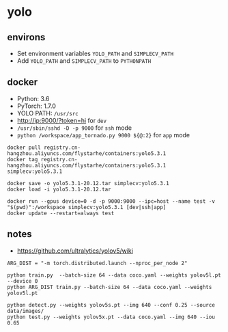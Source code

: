 # yolo

## environs
* Set environment variables `YOLO_PATH` and `SIMPLECV_PATH`
* Add `YOLO_PATH` and `SIMPLECV_PATH` to `PYTHONPATH`

## docker

* Python: 3.6
* PyTorch: 1.7.0
* YOLO PATH: `/usr/src`
* [http://ip:9000/?token=hi](#) for `dev`
* `/usr/sbin/sshd -D -p 9000` for `ssh` mode
* `python /workspace/app_tornado.py 9000 ${@:2}` for `app` mode

```
docker pull registry.cn-hangzhou.aliyuncs.com/flystarhe/containers:yolo5.3.1
docker tag registry.cn-hangzhou.aliyuncs.com/flystarhe/containers:yolo5.3.1 simplecv:yolo5.3.1

docker save -o yolo5.3.1-20.12.tar simplecv:yolo5.3.1
docker load -i yolo5.3.1-20.12.tar

docker run --gpus device=0 -d -p 9000:9000 --ipc=host --name test -v "$(pwd)":/workspace simplecv:yolo5.3.1 [dev|ssh|app]
docker update --restart=always test
```

## notes

* https://github.com/ultralytics/yolov5/wiki

```
ARG_DIST = "-m torch.distributed.launch --nproc_per_node 2"

python train.py  --batch-size 64 --data coco.yaml --weights yolov5l.pt --device 0
python ARG_DIST train.py --batch-size 64 --data coco.yaml --weights yolov5l.pt

python detect.py --weights yolov5s.pt --img 640 --conf 0.25 --source data/images/
python test.py --weights yolov5x.pt --data coco.yaml --img 640 --iou 0.65
```

